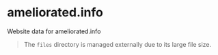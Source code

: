 # ameliorated.info

Website data for ameliorated.info

> The `files` directory is managed externally due to its large file size.
